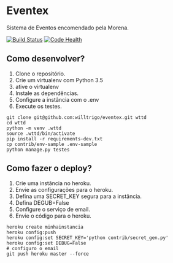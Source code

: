 # Eventex

Sistema de Eventos encomendado pela Morena.

[![Build Status](https://travis-ci.org/willtrigo/eventex.svg?branch=master)](https://travis-ci.org/willtrigo/eventex)
[![Code Health](https://landscape.io/github/willtrigo/eventex/master/landscape.svg?style=flat)](https://landscape.io/github/willtrigo/eventex/master)

## Como desenvolver?

1. Clone o repositório.
2. Crie um virtualenv com Python 3.5
3. ative o virtualenv
4. Instale as dependências.
5. Configure a instância com o .env
6. Execute os testes.

```console
git clone git@github.com:willtrigo/eventex.git wttd
cd wttd
python -m venv .wttd
source .wttd/bin/activate
pip install -r requirements-dev.txt
cp contrib/env-sample .env-sample
python manage.py testes
```

## Como fazer o deploy?

1. Crie uma instância no heroku.
2. Envie as configurações para o heroku.
3. Defina uma SECRET_KEY segura para a instância.
4. Defina DEGUB=False
5. Configure o serviço de email.
6. Envie o código para o heroku.

```console
heroku create minhainstancia
heroku config:push
heroku config:set SECRET_KEY='python contrib/secret_gen.py'
heroku config:set DEBUG=False
# configuro o email
git push heroku master --force
```
